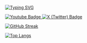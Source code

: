 [![Typing SVG](https://readme-typing-svg.demolab.com?font=Jetbrains+Mono&duration=3000&pause=1000&color=B044F7&random=false&width=435&lines=Mainly+using+CSharp+And+Rust;Trying+out+linux+mint)](https://git.io/typing-svg)

<a href="https://www.youtube.com/@realcontentgamer">
    <img src="https://img.shields.io/badge/YouTube-red?logo=youtube&logoColor=white" alt="Youtube Badge"/>
</a>
<a href="https://x.com/ContentTheGamer">
    <img src="https://img.shields.io/badge/X-black?logo=x&logoColor=white" alt="X (Twitter) Badge"/>
</a>

[![GitHub Streak](https://github-readme-streak-stats.herokuapp.com/?user=ContentGamer&theme=dark)](https://git.io/streak-stats)


[![Top Langs](https://github-readme-stats.vercel.app/api/top-langs?username=ContentGamer&theme=dark)](https://github.com/anuraghazra/github-readme-stats)
